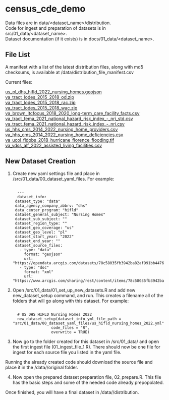 
<!-- README.md is generated from README.Rmd. Please edit that file -->

# census_cde_demo

Data files are in data/<dataset_name>/distribution.<br /> Code for
ingest and preparation of datasets is in
src/01_data/<dataset_name>.<br /> Dataset documentation (if it exists)
is in docs/01_data/<dataset_name>.<br />

## File List

A manifest with a list of the latest distribution files, along with md5
checksums, is available at /data/distribution_file_manifest.csv

Current files:<br />

[us_pl_dhs_hifld_2022_nursing_homes.geojson](data/us_pl_dhs_hifld_2022_nursing_homes/distribution/us_pl_dhs_hifld_2022_nursing_homes.geojson)<br />[va_tract_lodes_2015_2018_od.zip](data/va_bl_census_lodes_2015_2018_origin_destination_worker_and_workplace_characteristics/distribution/va_tract_lodes_2015_2018_od.zip)<br />[va_tract_lodes_2015_2018_rac.zip](data/va_bl_census_lodes_2015_2018_origin_destination_worker_and_workplace_characteristics/distribution/va_tract_lodes_2015_2018_rac.zip)<br />[va_tract_lodes_2015_2018_wac.zip](data/va_bl_census_lodes_2015_2018_origin_destination_worker_and_workplace_characteristics/distribution/va_tract_lodes_2015_2018_wac.zip)<br />[va_brown_ltcfocus_2018_2020_long-term_care_facility_facts.csv](data/va_brown_ltcfocus_2018_2020_long-term_care_facility_facts/distribution/va_brown_ltcfocus_2018_2020_long-term_care_facility_facts.csv)<br />[va_tract_fema_2021_national_hazard_risk_index\_-\_nri_std.csv](data/va_fema_2021_national_hazard_risk_index_-_nri/distribution/va_tract_fema_2021_national_hazard_risk_index_-_nri_std.csv)<br />[va_tract_fema_2021_national_hazard_risk_index\_-\_nri.csv](data/va_fema_2021_national_hazard_risk_index_-_nri/distribution/va_tract_fema_2021_national_hazard_risk_index_-_nri.csv)<br />[us_hhs_cms_2014_2022_nursing_home_providers.csv](data/va_hhs_cms_2014_2022_nursing_home_health_fire_deficiencies/distribution/us_hhs_cms_2014_2022_nursing_home_providers.csv)<br />[va_hhs_cms_2014_2022_nursing_home_deficiencies.csv](data/va_hhs_cms_2014_2022_nursing_home_health_fire_deficiencies/distribution/va_hhs_cms_2014_2022_nursing_home_deficiencies.csv)<br />[va_ucol_fldobs_2018_hurricane_florence_flooding.tif](data/va_ucol_fldobs_2018_hurricane_florence_flooding/distribution/va_ucol_fldobs_2018_hurricane_florence_flooding.tif)<br />[va_vdss_alf_2022_assisted_living_facilities.csv](data/va_vdss_alf_2022_assisted_living_facilities/distribution/va_vdss_alf_2022_assisted_living_facilities.csv)<br />

## New Dataset Creation

1.  Create new yaml settings file and place in
    /src/01_data/00_dataset_yaml_files. For example:
    <pre><code>
      ---
      dataset_info:
     dataset_type: "data"             
     data_agency_company_abbrv: "dhs"
     data_center_program: "hifld"
     dataset_general_subject: "Nursing Homes"
     dataset_sub_subject: ""
     dataset_region_type: ""
     dataset_geo_coverage: "us"
     dataset_geo_level: "pl"         
     dataset_start_year: "2022"
     dataset_end_year: ""
     dataset_source_files:
       - type: "data"    
         format: "geojson"
         url: "https://opendata.arcgis.com/datasets/78c58035fb3942ba82af991bb4476f13_0.geojson"
       - type: "doc"
         format: "xml"
         url: "https://www.arcgis.com/sharing/rest/content/items/78c58035fb3942ba82af991bb4476f13/info/metadata/metadata.xml"
    </code></pre>
2.  Open /src/01_data/01_set_up_new_datasets.R and add new
    new_dataset_setup command, and run. This creates a filename all of
    the folders that will go along with this dataset. For example:
    <pre><code>
      # US DHS HIFLD Nursing Homes 2022
      new_dataset_setup(dataset_info_yml_file_path = "src/01_data/00_dataset_yaml_files/us_hifld_nursing_homes_2022.yml",
                     code_files = "R",
                     overwrite = TRUE)
    </code></pre>
3.  Now go to the folder created for this dataset in
    /src/01_data/<name of new dataset> and open the first ingest file
    (01_ingest_file_1.R). There should now be one file for ingest for
    each source file you listed in the yaml file.

Running the already created code should download the source file and
place it in the /data/<name of new dataset>/original folder.

4.  Now open the prepared dataset preparation file, 02_prepare.R. This
    file has the basic steps and some of the needed code already
    prepopolated.

Once finished, you will have a final dataset in
/data/<name of new dataset>/distribution.
